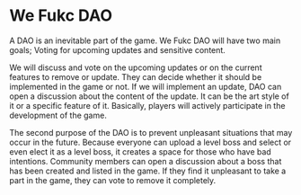 # We Fukc DAO

A DAO is an inevitable part of the game. We Fukc DAO will have two main goals; Voting for upcoming updates and sensitive content.

We will discuss and vote on the upcoming updates or on the current features to remove or update. They can decide whether it should be implemented in the game or not. If we will implement an update, DAO can open a discussion about the content of the update. It can be the art style of it or a specific feature of it. Basically, players will actively participate in the development of the game.

The second purpose of the DAO is to prevent unpleasant situations that may occur in the future. Because everyone can upload a level boss and select or even elect it as a level boss, it creates a space for those who have bad intentions. Community members can open a discussion about a boss that has been created and listed in the game. If they find it unpleasant to take a part in the game, they can vote to remove it completely.
